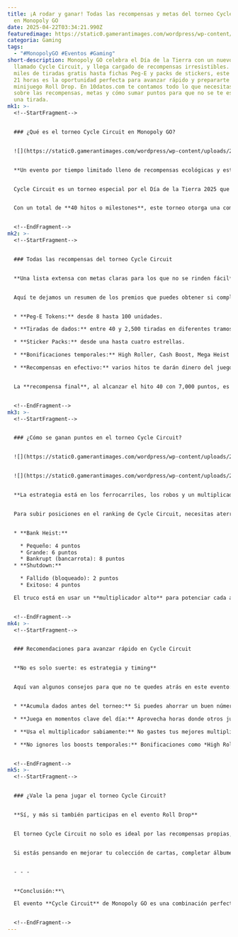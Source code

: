 ```yaml
---
title: ¡A rodar y ganar! Todas las recompensas y metas del torneo Cycle Circuit
  en Monopoly GO
date: 2025-04-22T03:34:21.990Z
featuredimage: https://static0.gamerantimages.com/wordpress/wp-content/uploads/2024/12/monopoly-go-mini-game.jpg?q=70&fit=crop&w=1140&h=&dpr=1
categoria: Gaming
tags:
  - "#MonopolyGO #Eventos #Gaming"
short-description: Monopoly GO celebra el Día de la Tierra con un nuevo torneo
  llamado Cycle Circuit, y llega cargado de recompensas irresistibles. Desde
  miles de tiradas gratis hasta fichas Peg-E y packs de stickers, este evento de
  21 horas es la oportunidad perfecta para avanzar rápido y prepararte para el
  minijuego Roll Drop. En 10datos.com te contamos todo lo que necesitas saber
  sobre las recompensas, metas y cómo sumar puntos para que no se te escape ni
  una tirada.
mk1: >-
  <!--StartFragment-->


  ### ¿Qué es el torneo Cycle Circuit en Monopoly GO?


  ![](https://static0.gamerantimages.com/wordpress/wp-content/uploads/2024/11/monopoly-go-free-dice-links.jpg?q=49&fit=crop&w=825&dpr=2)


  **Un evento por tiempo limitado lleno de recompensas ecológicas y estratégicas**


  Cycle Circuit es un torneo especial por el Día de la Tierra 2025 que solo estará disponible durante 21 horas, coincidiendo con el minijuego **Peg-E Roll Drop**. Participar activamente en este evento no solo te dará ventajas dentro del torneo, sino que además te ayudará a reunir fichas Peg-E para maximizar tus premios en el otro evento simultáneo.


  Con un total de **40 hitos o milestones**, este torneo otorga una combinación de **6,815 tiradas de dados**, **515 fichas Peg-E**, **packs de stickers** y **eventos flash** que pueden hacer la diferencia entre una racha promedio y una victoria masiva.


  <!--EndFragment-->
mk2: >-
  <!--StartFragment-->


  ### Todas las recompensas del torneo Cycle Circuit


  **Una lista extensa con metas claras para los que no se rinden fácil**


  Aquí te dejamos un resumen de los premios que puedes obtener si completas cada uno de los 40 niveles del torneo:


  * **Peg-E Tokens:** desde 8 hasta 100 unidades.

  * **Tiradas de dados:** entre 40 y 2,500 tiradas en diferentes tramos.

  * **Sticker Packs:** desde una hasta cuatro estrellas.

  * **Bonificaciones temporales:** High Roller, Cash Boost, Mega Heist y Builder’s Bash.

  * **Recompensas en efectivo:** varios hitos te darán dinero del juego para seguir avanzando.


  La **recompensa final**, al alcanzar el hito 40 con 7,000 puntos, es un **paquete de 2,500 tiradas de dados**, lo que convierte a este torneo en una mina de oro si tienes el tiempo y la estrategia para avanzar.


  <!--EndFragment-->
mk3: >-
  <!--StartFragment-->


  ### ¿Cómo se ganan puntos en el torneo Cycle Circuit?


  ![](https://static0.gamerantimages.com/wordpress/wp-content/uploads/2025/02/bank-heist-monopoly-go-2.jpg?q=49&fit=crop&w=750&h=422&dpr=2)


  ![](https://static0.gamerantimages.com/wordpress/wp-content/uploads/2024/01/bank-heists-monopoly-go.jpg?q=49&fit=crop&w=750&h=422&dpr=2)


  **La estrategia está en los ferrocarriles, los robos y un multiplicador alto**


  Para subir posiciones en el ranking de Cycle Circuit, necesitas aterrizar en **casillas de ferrocarril** y ejecutar **Shutdowns** y **Bank Heists**. Aquí te dejamos un desglose básico de puntos usando un multiplicador x1:


  * **Bank Heist:**

    * Pequeño: 4 puntos
    * Grande: 6 puntos
    * Bankrupt (bancarrota): 8 puntos
  * **Shutdown:**

    * Fallido (bloqueado): 2 puntos
    * Exitoso: 4 puntos

  El truco está en usar un **multiplicador alto** para potenciar cada acción. Si logras hacer Bank Heists o Shutdowns exitosos con un x10, x50 o incluso x100, los puntos se multiplicarán y te acercarás mucho más rápido a las metas del torneo.


  <!--EndFragment-->
mk4: >-
  <!--StartFragment-->


  ### Recomendaciones para avanzar rápido en Cycle Circuit


  **No es solo suerte: es estrategia y timing**


  Aquí van algunos consejos para que no te quedes atrás en este evento:


  * **Acumula dados antes del torneo:** Si puedes ahorrar un buen número de tiradas, tendrás más margen para subir rápido.

  * **Juega en momentos clave del día:** Aprovecha horas donde otros jugadores están menos activos para subir posiciones en el ranking más fácilmente.

  * **Usa el multiplicador sabiamente:** No gastes tus mejores multiplicadores en turnos poco estratégicos. Guárdalos para cuando estés cerca de casillas de ferrocarril.

  * **No ignores los boosts temporales:** Bonificaciones como *High Roller* o *Cash Boost* pueden marcar la diferencia en eventos de corta duración.


  <!--EndFragment-->
mk5: >-
  <!--StartFragment-->


  ### ¿Vale la pena jugar el torneo Cycle Circuit?


  **Sí, y más si también participas en el evento Roll Drop**


  El torneo Cycle Circuit no solo es ideal por las recompensas propias, sino porque te permite recolectar **fichas Peg-E** que puedes usar inmediatamente en el minijuego Roll Drop. Esto crea una sinergia entre ambos eventos, aumentando tus posibilidades de obtener más tiradas de dados, stickers y objetos valiosos en un corto periodo de tiempo.


  Si estás pensando en mejorar tu colección de cartas, completar álbumes o simplemente multiplicar tus recursos para los próximos eventos, Cycle Circuit es una oportunidad que **no debes dejar pasar**.


  - - -


  **Conclusión:**\

  El evento **Cycle Circuit** de Monopoly GO es una combinación perfecta de diversión, estrategia y recompensas. Con solo 21 horas de duración, cada tirada y cada movimiento cuenta. Desde **10datos.com**, te animamos a aprovechar este torneo al máximo, especialmente si también estás participando en el Roll Drop. ¡Activa tu multiplicador, apunta a los ferrocarriles y que comience la carrera por los dados!


  <!--EndFragment-->
---
```

